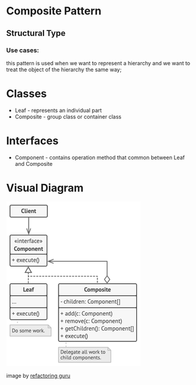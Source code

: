 # Composite Pattern

## Structural Type  

### Use cases:
this pattern is used when we want to represent a hierarchy and we want to treat the object of the hierarchy the same way;

# Classes
- Leaf - represents an individual part 
- Composite - group class or container class  


# Interfaces
- Component - contains operation method that common between Leaf and Composite

# Visual Diagram
![Visual Diagram Composite Pattern](img/composite.png)

image by [refactoring guru](https://refactoring.guru)
